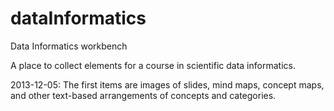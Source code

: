 dataInformatics
===============

Data Informatics workbench

A place to collect elements for a course in scientific data informatics.

2013-12-05: The first items are images of slides, mind maps, concept maps, and other text-based arrangements of concepts and categories.
